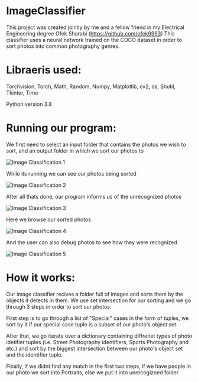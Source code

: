 # ImageClassifier
This project was created jointly by me and a fellow friend in my Electrical Engineering degree Ofek Sharabi (https://github.com/ofek9993)
This classifier uses a neural network trained on the COCO dataset in order to sort photos into common photography genres.

# Libraeris used: 
Torchvision, Torch, Math, Random, Numpy, Matplotlib, cv2, os, Shutil, Tkinter, Time

Python version 3.8

# Running our program:


We first need to select an input folder that contains the photos we wish to sort, and an output folder in which we sort our photos to


![Image Classification 1](https://user-images.githubusercontent.com/88950513/134409125-9d82091d-e7db-4133-8b29-cf857c1db216.gif)


While its running we can see our photos being sorted


![Image Classification 2](https://user-images.githubusercontent.com/88950513/134409267-f801c6f5-e594-4e2a-8e1d-0499e0cda3f9.gif)



After all thats done, our program informs us of the unrecognized photos


![Image Classification 3](https://user-images.githubusercontent.com/88950513/134409330-f3d763e4-26a4-490a-92fb-ecbc65cdf626.PNG)


Here we browse our sorted photos


![Image Classification 4](https://user-images.githubusercontent.com/88950513/134409414-a1ffe4e9-dd32-4ede-91a2-e084e484191f.gif)



And the user can also debug photos to see how they were recognized


![Image Classification 5](https://user-images.githubusercontent.com/88950513/134410323-7f00ed4f-1ead-40d0-a166-94ae2cb15184.gif)



# How it works:


Our image classifier recives a folder full of images and sorts them by the objects it detects in them.
We use set intersection for our sorting and we go through 3 steps in order to sort our photos:


First step is to go through a list of "Special" cases in the form of tuples, we sort by it if our special case tuple is a subset of our photo's object set.


After that, we go iterate over a dictionary containing diffrenet types of photo idetifier tuples (i.e. Street Photography identifiers, Sports Photography and etc.) and sort by the biggest intersection between our photo's object set and the identifier tuple.


Finally, if we didnt find any match in the first two steps, if we have people in our photo we sort into Portraits, else we put it into unrecogizned folder

